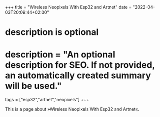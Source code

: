 +++
title = "Wireless Neopixels With Esp32 and Artnet"
date = "2022-04-03T20:09:44+02:00"

#
# description is optional
#
# description = "An optional description for SEO. If not provided, an automatically created summary will be used."

tags = ["esp32","artnet","neopixels"]
+++

This is a page about »Wireless Neopixels With Esp32 and Artnet«.
